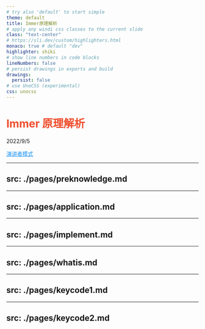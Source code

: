 ```yaml
---
# try also 'default' to start simple
theme: default
title: Immer原理解析
# apply any windi css classes to the current slide
class: "text-center"
# https://sli.dev/custom/highlighters.html
monaco: true # default "dev"
highlighter: shiki
# show line numbers in code blocks
lineNumbers: false
# persist drawings in exports and build
drawings:
  persist: false
# use UnoCSS (experimental)
css: unocss
---
```


# Immer 原理解析

2022/9/5

[演讲者模式](./presenter)

<style>
h1 {
  color: rgb(238, 77, 45);
}
a {
  border-bottom-width: 0px !important;
  text-decoration: underline;
  color: #1791f2
}
a:hover {
  color: #1791f2 !important
}
</style>

<!--
大家好，我今天分享的主题呢是Immer原理解析。
-->

---
src: ./pages/preknowledge.md
---

---
src: ./pages/application.md
---

---
src: ./pages/implement.md
---


---
src: ./pages/whatis.md
---

---
src: ./pages/keycode1.md
---


---
src: ./pages/keycode2.md
---